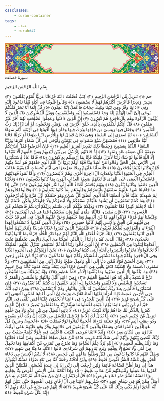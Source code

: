 ```yaml
---
cssclasses:
    - quran-container
tags:
    - فصلت
    - surah#41
---
```

<div class="quran-container">
<span class="second-border"></span>
<span class="border"></span>
<div class="head-container">
<img src="https://raw.githubusercontent.com/LORDyyyyy/obsidian-the_quran_vault/main/The%20Quran%20Vault/src/webview/surah_head.png" height=100>
<div class="surah-name">
<span class="surah-name-fnt">سورة فصلت</span>
</div>
</div>
<div class="quran-content">
<div class="name-of-god"> <p> بِسْمِ اللَّهِ الرَّحْمَنِ الرَّحِيمِ </p></div>
<p>
<span class="sign" id="f1">حم <span>﴿</span>١<span>﴾</span></span>
<span class="sign" id="f2">تَنزِيلٌ مِّنَ الرَّحْمَنِ الرَّحِيمِ <span>﴿</span>٢<span>﴾</span></span>
<span class="sign" id="f3">كِتَبٌ فُصِّلَتْ ءَايَتُهُ قُرْءَانًا عَرَبِيًّا لِّقَوْمٍ يَعْلَمُونَ <span>﴿</span>٣<span>﴾</span></span>
<span class="sign" id="f4">بَشِيرًا وَنَذِيرًا فَأَعْرَضَ أَكْثَرُهُمْ فَهُمْ لَا يَسْمَعُونَ <span>﴿</span>٤<span>﴾</span></span>
<span class="sign" id="f5">وَقَالُوا قُلُوبُنَا فِى أَكِنَّةٍ مِّمَّا تَدْعُونَا إِلَيْهِ وَفِى ءَاذَانِنَا وَقْرٌ وَمِن بَيْنِنَا وَبَيْنِكَ حِجَابٌ فَاعْمَلْ إِنَّنَا عَمِلُونَ <span>﴿</span>٥<span>﴾</span></span>
<span class="sign" id="f6">قُلْ إِنَّمَا أَنَا بَشَرٌ مِّثْلُكُمْ يُوحَى إِلَىَّ أَنَّمَا إِلَهُكُمْ إِلَهٌ وَحِدٌ فَاسْتَقِيمُوا إِلَيْهِ وَاسْتَغْفِرُوهُ وَوَيْلٌ لِّلْمُشْرِكِينَ <span>﴿</span>٦<span>﴾</span></span>
<span class="sign" id="f7">الَّذِينَ لَا يُؤْتُونَ الزَّكَوةَ وَهُم بِالْءَاخِرَةِ هُمْ كَفِرُونَ <span>﴿</span>٧<span>﴾</span></span>
<span class="sign" id="f8">إِنَّ الَّذِينَ ءَامَنُوا وَعَمِلُوا الصَّلِحَتِ لَهُمْ أَجْرٌ غَيْرُ مَمْنُونٍ <span>﴿</span>٨<span>﴾</span></span>
<span class="sign" id="f9">قُلْ أَئِنَّكُمْ لَتَكْفُرُونَ بِالَّذِى خَلَقَ الْأَرْضَ فِى يَوْمَيْنِ وَتَجْعَلُونَ لَهُ أَندَادًا ذَلِكَ رَبُّ الْعَلَمِينَ <span>﴿</span>٩<span>﴾</span></span>
<span class="sign" id="f10">وَجَعَلَ فِيهَا رَوَسِىَ مِن فَوْقِهَا وَبَرَكَ فِيهَا وَقَدَّرَ فِيهَا أَقْوَتَهَا فِى أَرْبَعَةِ أَيَّامٍ سَوَاءً لِّلسَّائِلِينَ <span>﴿</span>١۰<span>﴾</span></span>
<span class="sign" id="f11">ثُمَّ اسْتَوَى إِلَى السَّمَاءِ وَهِىَ دُخَانٌ فَقَالَ لَهَا وَلِلْأَرْضِ ائْتِيَا طَوْعًا أَوْ كَرْهًا قَالَتَا أَتَيْنَا طَائِعِينَ <span>﴿</span>١١<span>﴾</span></span>
<span class="sign" id="f12">فَقَضَىهُنَّ سَبْعَ سَمَوَاتٍ فِى يَوْمَيْنِ وَأَوْحَى فِى كُلِّ سَمَاءٍ أَمْرَهَا وَزَيَّنَّا السَّمَاءَ الدُّنْيَا بِمَصَبِيحَ وَحِفْظًا ذَلِكَ تَقْدِيرُ الْعَزِيزِ الْعَلِيمِ <span>﴿</span>١٢<span>﴾</span></span>
<span class="sign" id="f13">فَإِنْ أَعْرَضُوا فَقُلْ أَنذَرْتُكُمْ صَعِقَةً مِّثْلَ صَعِقَةِ عَادٍ وَثَمُودَ <span>﴿</span>١٣<span>﴾</span></span>
<span class="sign" id="f14">إِذْ جَاءَتْهُمُ الرُّسُلُ مِن بَيْنِ أَيْدِيهِمْ وَمِنْ خَلْفِهِمْ أَلَّا تَعْبُدُوا إِلَّا اللَّهَ قَالُوا لَوْ شَاءَ رَبُّنَا لَأَنزَلَ مَلَئِكَةً فَإِنَّا بِمَا أُرْسِلْتُم بِهِ كَفِرُونَ <span>﴿</span>١٤<span>﴾</span></span>
<span class="sign" id="f15">فَأَمَّا عَادٌ فَاسْتَكْبَرُوا فِى الْأَرْضِ بِغَيْرِ الْحَقِّ وَقَالُوا مَنْ أَشَدُّ مِنَّا قُوَّةً أَوَلَمْ يَرَوْا أَنَّ اللَّهَ الَّذِى خَلَقَهُمْ هُوَ أَشَدُّ مِنْهُمْ قُوَّةً وَكَانُوا بَِٔايَتِنَا يَجْحَدُونَ <span>﴿</span>١٥<span>﴾</span></span>
<span class="sign" id="f16">فَأَرْسَلْنَا عَلَيْهِمْ رِيحًا صَرْصَرًا فِى أَيَّامٍ نَّحِسَاتٍ لِّنُذِيقَهُمْ عَذَابَ الْخِزْىِ فِى الْحَيَوةِ الدُّنْيَا وَلَعَذَابُ الْءَاخِرَةِ أَخْزَى وَهُمْ لَا يُنصَرُونَ <span>﴿</span>١٦<span>﴾</span></span>
<span class="sign" id="f17">وَأَمَّا ثَمُودُ فَهَدَيْنَهُمْ فَاسْتَحَبُّوا الْعَمَى عَلَى الْهُدَى فَأَخَذَتْهُمْ صَعِقَةُ الْعَذَابِ الْهُونِ بِمَا كَانُوا يَكْسِبُونَ <span>﴿</span>١٧<span>﴾</span></span>
<span class="sign" id="f18">وَنَجَّيْنَا الَّذِينَ ءَامَنُوا وَكَانُوا يَتَّقُونَ <span>﴿</span>١٨<span>﴾</span></span>
<span class="sign" id="f19">وَيَوْمَ يُحْشَرُ أَعْدَاءُ اللَّهِ إِلَى النَّارِ فَهُمْ يُوزَعُونَ <span>﴿</span>١٩<span>﴾</span></span>
<span class="sign" id="f20">حَتَّى إِذَا مَا جَاءُوهَا شَهِدَ عَلَيْهِمْ سَمْعُهُمْ وَأَبْصَرُهُمْ وَجُلُودُهُم بِمَا كَانُوا يَعْمَلُونَ <span>﴿</span>٢۰<span>﴾</span></span>
<span class="sign" id="f21">وَقَالُوا لِجُلُودِهِمْ لِمَ شَهِدتُّمْ عَلَيْنَا قَالُوا أَنطَقَنَا اللَّهُ الَّذِى أَنطَقَ كُلَّ شَىْءٍ وَهُوَ خَلَقَكُمْ أَوَّلَ مَرَّةٍ وَإِلَيْهِ تُرْجَعُونَ <span>﴿</span>٢١<span>﴾</span></span>
<span class="sign" id="f22">وَمَا كُنتُمْ تَسْتَتِرُونَ أَن يَشْهَدَ عَلَيْكُمْ سَمْعُكُمْ وَلَا أَبْصَرُكُمْ وَلَا جُلُودُكُمْ وَلَكِن ظَنَنتُمْ أَنَّ اللَّهَ لَا يَعْلَمُ كَثِيرًا مِّمَّا تَعْمَلُونَ <span>﴿</span>٢٢<span>﴾</span></span>
<span class="sign" id="f23">وَذَلِكُمْ ظَنُّكُمُ الَّذِى ظَنَنتُم بِرَبِّكُمْ أَرْدَىكُمْ فَأَصْبَحْتُم مِّنَ الْخَسِرِينَ <span>﴿</span>٢٣<span>﴾</span></span>
<span class="sign" id="f24">فَإِن يَصْبِرُوا فَالنَّارُ مَثْوًى لَّهُمْ وَإِن يَسْتَعْتِبُوا فَمَا هُم مِّنَ الْمُعْتَبِينَ <span>﴿</span>٢٤<span>﴾</span></span>
<span class="sign" id="f25">وَقَيَّضْنَا لَهُمْ قُرَنَاءَ فَزَيَّنُوا لَهُم مَّا بَيْنَ أَيْدِيهِمْ وَمَا خَلْفَهُمْ وَحَقَّ عَلَيْهِمُ الْقَوْلُ فِى أُمَمٍ قَدْ خَلَتْ مِن قَبْلِهِم مِّنَ الْجِنِّ وَالْإِنسِ إِنَّهُمْ كَانُوا خَسِرِينَ <span>﴿</span>٢٥<span>﴾</span></span>
<span class="sign" id="f26">وَقَالَ الَّذِينَ كَفَرُوا لَا تَسْمَعُوا لِهَذَا الْقُرْءَانِ وَالْغَوْا فِيهِ لَعَلَّكُمْ تَغْلِبُونَ <span>﴿</span>٢٦<span>﴾</span></span>
<span class="sign" id="f27">فَلَنُذِيقَنَّ الَّذِينَ كَفَرُوا عَذَابًا شَدِيدًا وَلَنَجْزِيَنَّهُمْ أَسْوَأَ الَّذِى كَانُوا يَعْمَلُونَ <span>﴿</span>٢٧<span>﴾</span></span>
<span class="sign" id="f28">ذَلِكَ جَزَاءُ أَعْدَاءِ اللَّهِ النَّارُ لَهُمْ فِيهَا دَارُ الْخُلْدِ جَزَاءً بِمَا كَانُوا بَِٔايَتِنَا يَجْحَدُونَ <span>﴿</span>٢٨<span>﴾</span></span>
<span class="sign" id="f29">وَقَالَ الَّذِينَ كَفَرُوا رَبَّنَا أَرِنَا الَّذَيْنِ أَضَلَّانَا مِنَ الْجِنِّ وَالْإِنسِ نَجْعَلْهُمَا تَحْتَ أَقْدَامِنَا لِيَكُونَا مِنَ الْأَسْفَلِينَ <span>﴿</span>٢٩<span>﴾</span></span>
<span class="sign" id="f30">إِنَّ الَّذِينَ قَالُوا رَبُّنَا اللَّهُ ثُمَّ اسْتَقَمُوا تَتَنَزَّلُ عَلَيْهِمُ الْمَلَئِكَةُ أَلَّا تَخَافُوا وَلَا تَحْزَنُوا وَأَبْشِرُوا بِالْجَنَّةِ الَّتِى كُنتُمْ تُوعَدُونَ <span>﴿</span>٣۰<span>﴾</span></span>
<span class="sign" id="f31">نَحْنُ أَوْلِيَاؤُكُمْ فِى الْحَيَوةِ الدُّنْيَا وَفِى الْءَاخِرَةِ وَلَكُمْ فِيهَا مَا تَشْتَهِى أَنفُسُكُمْ وَلَكُمْ فِيهَا مَا تَدَّعُونَ <span>﴿</span>٣١<span>﴾</span></span>
<span class="sign" id="f32">نُزُلًا مِّنْ غَفُورٍ رَّحِيمٍ <span>﴿</span>٣٢<span>﴾</span></span>
<span class="sign" id="f33">وَمَنْ أَحْسَنُ قَوْلًا مِّمَّن دَعَا إِلَى اللَّهِ وَعَمِلَ صَلِحًا وَقَالَ إِنَّنِى مِنَ الْمُسْلِمِينَ <span>﴿</span>٣٣<span>﴾</span></span>
<span class="sign" id="f34">وَلَا تَسْتَوِى الْحَسَنَةُ وَلَا السَّيِّئَةُ ادْفَعْ بِالَّتِى هِىَ أَحْسَنُ فَإِذَا الَّذِى بَيْنَكَ وَبَيْنَهُ عَدَوَةٌ كَأَنَّهُ وَلِىٌّ حَمِيمٌ <span>﴿</span>٣٤<span>﴾</span></span>
<span class="sign" id="f35">وَمَا يُلَقَّىهَا إِلَّا الَّذِينَ صَبَرُوا وَمَا يُلَقَّىهَا إِلَّا ذُو حَظٍّ عَظِيمٍ <span>﴿</span>٣٥<span>﴾</span></span>
<span class="sign" id="f36">وَإِمَّا يَنزَغَنَّكَ مِنَ الشَّيْطَنِ نَزْغٌ فَاسْتَعِذْ بِاللَّهِ إِنَّهُ هُوَ السَّمِيعُ الْعَلِيمُ <span>﴿</span>٣٦<span>﴾</span></span>
<span class="sign" id="f37">وَمِنْ ءَايَتِهِ الَّيْلُ وَالنَّهَارُ وَالشَّمْسُ وَالْقَمَرُ لَا تَسْجُدُوا لِلشَّمْسِ وَلَا لِلْقَمَرِ وَاسْجُدُوا لِلَّهِ الَّذِى خَلَقَهُنَّ إِن كُنتُمْ إِيَّاهُ تَعْبُدُونَ <span>﴿</span>٣٧<span>﴾</span></span>
<span class="sign" id="f38">فَإِنِ اسْتَكْبَرُوا فَالَّذِينَ عِندَ رَبِّكَ يُسَبِّحُونَ لَهُ بِالَّيْلِ وَالنَّهَارِ وَهُمْ لَا يَسَْٔمُونَ <span>﴿</span>٣٨<span>﴾</span></span>
<span class="sign" id="f39">وَمِنْ ءَايَتِهِ أَنَّكَ تَرَى الْأَرْضَ خَشِعَةً فَإِذَا أَنزَلْنَا عَلَيْهَا الْمَاءَ اهْتَزَّتْ وَرَبَتْ إِنَّ الَّذِى أَحْيَاهَا لَمُحْىِ الْمَوْتَى إِنَّهُ عَلَى كُلِّ شَىْءٍ قَدِيرٌ <span>﴿</span>٣٩<span>﴾</span></span>
<span class="sign" id="f40">إِنَّ الَّذِينَ يُلْحِدُونَ فِى ءَايَتِنَا لَا يَخْفَوْنَ عَلَيْنَا أَفَمَن يُلْقَى فِى النَّارِ خَيْرٌ أَم مَّن يَأْتِى ءَامِنًا يَوْمَ الْقِيَمَةِ اعْمَلُوا مَا شِئْتُمْ إِنَّهُ بِمَا تَعْمَلُونَ بَصِيرٌ <span>﴿</span>٤۰<span>﴾</span></span>
<span class="sign" id="f41">إِنَّ الَّذِينَ كَفَرُوا بِالذِّكْرِ لَمَّا جَاءَهُمْ وَإِنَّهُ لَكِتَبٌ عَزِيزٌ <span>﴿</span>٤١<span>﴾</span></span>
<span class="sign" id="f42">لَّا يَأْتِيهِ الْبَطِلُ مِن بَيْنِ يَدَيْهِ وَلَا مِنْ خَلْفِهِ تَنزِيلٌ مِّنْ حَكِيمٍ حَمِيدٍ <span>﴿</span>٤٢<span>﴾</span></span>
<span class="sign" id="f43">مَّا يُقَالُ لَكَ إِلَّا مَا قَدْ قِيلَ لِلرُّسُلِ مِن قَبْلِكَ إِنَّ رَبَّكَ لَذُو مَغْفِرَةٍ وَذُو عِقَابٍ أَلِيمٍ <span>﴿</span>٤٣<span>﴾</span></span>
<span class="sign" id="f44">وَلَوْ جَعَلْنَهُ قُرْءَانًا أَعْجَمِيًّا لَّقَالُوا لَوْلَا فُصِّلَتْ ءَايَتُهُ ءَاعْجَمِىٌّ وَعَرَبِىٌّ قُلْ هُوَ لِلَّذِينَ ءَامَنُوا هُدًى وَشِفَاءٌ وَالَّذِينَ لَا يُؤْمِنُونَ فِى ءَاذَانِهِمْ وَقْرٌ وَهُوَ عَلَيْهِمْ عَمًى أُولَئِكَ يُنَادَوْنَ مِن مَّكَانٍ بَعِيدٍ <span>﴿</span>٤٤<span>﴾</span></span>
<span class="sign" id="f45">وَلَقَدْ ءَاتَيْنَا مُوسَى الْكِتَبَ فَاخْتُلِفَ فِيهِ وَلَوْلَا كَلِمَةٌ سَبَقَتْ مِن رَّبِّكَ لَقُضِىَ بَيْنَهُمْ وَإِنَّهُمْ لَفِى شَكٍّ مِّنْهُ مُرِيبٍ <span>﴿</span>٤٥<span>﴾</span></span>
<span class="sign" id="f46">مَّنْ عَمِلَ صَلِحًا فَلِنَفْسِهِ وَمَنْ أَسَاءَ فَعَلَيْهَا وَمَا رَبُّكَ بِظَلَّمٍ لِّلْعَبِيدِ <span>﴿</span>٤٦<span>﴾</span></span>
<span class="sign" id="f47">إِلَيْهِ يُرَدُّ عِلْمُ السَّاعَةِ وَمَا تَخْرُجُ مِن ثَمَرَتٍ مِّنْ أَكْمَامِهَا وَمَا تَحْمِلُ مِنْ أُنثَى وَلَا تَضَعُ إِلَّا بِعِلْمِهِ وَيَوْمَ يُنَادِيهِمْ أَيْنَ شُرَكَاءِى قَالُوا ءَاذَنَّكَ مَا مِنَّا مِن شَهِيدٍ <span>﴿</span>٤٧<span>﴾</span></span>
<span class="sign" id="f48">وَضَلَّ عَنْهُم مَّا كَانُوا يَدْعُونَ مِن قَبْلُ وَظَنُّوا مَا لَهُم مِّن مَّحِيصٍ <span>﴿</span>٤٨<span>﴾</span></span>
<span class="sign" id="f49">لَّا يَسَْٔمُ الْإِنسَنُ مِن دُعَاءِ الْخَيْرِ وَإِن مَّسَّهُ الشَّرُّ فَئَُوسٌ قَنُوطٌ <span>﴿</span>٤٩<span>﴾</span></span>
<span class="sign" id="f50">وَلَئِنْ أَذَقْنَهُ رَحْمَةً مِّنَّا مِن بَعْدِ ضَرَّاءَ مَسَّتْهُ لَيَقُولَنَّ هَذَا لِى وَمَا أَظُنُّ السَّاعَةَ قَائِمَةً وَلَئِن رُّجِعْتُ إِلَى رَبِّى إِنَّ لِى عِندَهُ لَلْحُسْنَى فَلَنُنَبِّئَنَّ الَّذِينَ كَفَرُوا بِمَا عَمِلُوا وَلَنُذِيقَنَّهُم مِّنْ عَذَابٍ غَلِيظٍ <span>﴿</span>٥۰<span>﴾</span></span>
<span class="sign" id="f51">وَإِذَا أَنْعَمْنَا عَلَى الْإِنسَنِ أَعْرَضَ وَنََٔا بِجَانِبِهِ وَإِذَا مَسَّهُ الشَّرُّ فَذُو دُعَاءٍ عَرِيضٍ <span>﴿</span>٥١<span>﴾</span></span>
<span class="sign" id="f52">قُلْ أَرَءَيْتُمْ إِن كَانَ مِنْ عِندِ اللَّهِ ثُمَّ كَفَرْتُم بِهِ مَنْ أَضَلُّ مِمَّنْ هُوَ فِى شِقَاقٍ بَعِيدٍ <span>﴿</span>٥٢<span>﴾</span></span>
<span class="sign" id="f53">سَنُرِيهِمْ ءَايَتِنَا فِى الْءَافَاقِ وَفِى أَنفُسِهِمْ حَتَّى يَتَبَيَّنَ لَهُمْ أَنَّهُ الْحَقُّ أَوَلَمْ يَكْفِ بِرَبِّكَ أَنَّهُ عَلَى كُلِّ شَىْءٍ شَهِيدٌ <span>﴿</span>٥٣<span>﴾</span></span>
<span class="sign" id="f54">أَلَا إِنَّهُمْ فِى مِرْيَةٍ مِّن لِّقَاءِ رَبِّهِمْ أَلَا إِنَّهُ بِكُلِّ شَىْءٍ مُّحِيطٌ <span>﴿</span>٥٤<span>﴾</span></span>

</p>
</div>
<span class="border" style="margin-top:25px;"></span>
<span class="second-border-bottom"></span>
</div>
